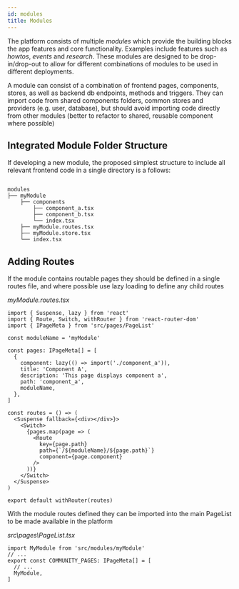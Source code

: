 ```yaml
---
id: modules
title: Modules
---
```


The platform consists of multiple _modules_ which provide the building blocks the app features and core functionality. Examples include features such as _howtos_, _events_ and _research_. These modules are designed to be drop-in/drop-out to allow for different combinations of modules to be used in different deployments.

A module can consist of a combination of frontend pages, components, stores, as well as backend db endpoints, methods and triggers. They can import code from shared components folders, common stores and providers (e.g. user, database), but should avoid importing code directly from other modules (better to refactor to shared, reusable component where possible)

## Integrated Module Folder Structure

If developing a new module, the proposed simplest structure to include all relevant frontend code in a single directory is a follows:

```

modules
├── myModule
    ├── components
        ├── component_a.tsx
        ├── component_b.tsx
        └── index.tsx
    ├── myModule.routes.tsx
    ├── myModule.store.tsx
    └── index.tsx
```

## Adding Routes

If the module contains routable pages they should be defined in a single routes file, and where possible use lazy loading to define any child routes

_myModule.routes.tsx_

```tsx
import { Suspense, lazy } from 'react'
import { Route, Switch, withRouter } from 'react-router-dom'
import { IPageMeta } from 'src/pages/PageList'

const moduleName = 'myModule'

const pages: IPageMeta[] = [
  {
    component: lazy(() => import('./component_a')),
    title: 'Component A',
    description: 'This page displays component a',
    path: 'component_a',
    moduleName,
  },
]

const routes = () => (
  <Suspense fallback={<div></div>}>
    <Switch>
      {pages.map(page => (
        <Route
          key={page.path}
          path={`/${moduleName}/${page.path}`}
          component={page.component}
        />
      ))}
    </Switch>
  </Suspense>
)

export default withRouter(routes)
```

With the module routes defined they can be imported into the main PageList to be made available in the platform

_src\pages\PageList.tsx_

```tsx
import MyModule from 'src/modules/myModule'
// ...
export const COMMUNITY_PAGES: IPageMeta[] = [
  // ...
  MyModule,
]
```
